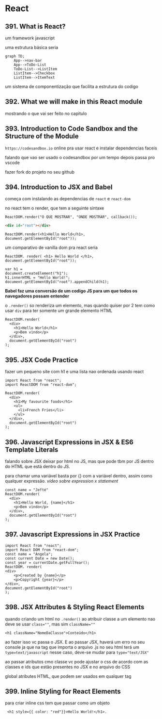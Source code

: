 # React

## 391. What is React?

um framework javascript 

uma estrutura básica seria

```mermaid
graph TD;
	App-->nav-bar
	App-->ToDo-List
	ToDo-List-->ListItem
	ListItem-->Checkbox
	ListItem-->ItemText
```

um sistema de componentização que facilita a estrutura do codigo

## 392. What we will make in this React module

mostrando o que vai ser feito no capitulo

## 393. Introduction to Code Sandbox and the Structure of the Module

`https://codesandbox.io` online pra usar react e instalar dependencias faceis

falando que vao ser usado o codesandbox por um tempo depois passa pro vscode

fazer fork do projeto no seu github

## 394. Introduction to JSX and Babel

começa com instalando as dependencias de `react` e `react-dom`

no react tem o render, que tem a seguinte sintaxe

`ReactDOM.render("O QUE MOSTRAR", "ONDE MOSTRAR", callback());`

```html
<div id="root"></div>
```

```react
ReactDOM.render(<h1>Hello World</h1>, document.getElementById("root"));
```

um comparativo de vanilla dom pra react seria

```react
ReactDOM. render( <h1> Hello World </h1>, document.getElementById("root"));
                 
var h1 =
document.createElement("h1");
h1.innerHTML = "Hello World!";
document.getElementById("root").appendChild(h1);
```

**Babel faz uma conversão de um codigo JS para um que todos os navegadores possam entender**

o `.render()` so renderiza um elemento, mas quando quiser por 2 tem como usar `div` para ter somente um grande elemento HTML

```react
ReactDOM.render(
  <div>
    <h1>Hello World</h1>
    <p>Bem vindo</p>
  </div>,
  document.getElementById("root")
);
```

## 395. JSX Code Practice

fazer um pequeno site com h1 e uma lista nao ordenada usando react

```react
import React from "react";
import ReactDOM from "react-dom";

ReactDOM.render(
  <div>
    <h1>My favourite foods</h1>
    <ul>
      <li>French Fries</li>
    </ul>
  </div>,
  document.getElementById("root")
);
```

## 396. Javascript Expressions in JSX & ES6 Template Literals

falando sobre JSX deixar por html no JS, mas que pode tbm por JS dentro do HTML que está dentro do JS.

para chamar uma variável basta por {} com a variável dentro, assim como qualquer expressão.
_vídeo sobre expression x statement_

```react
const name = "Jefté"
ReactDOM.render(
  <div>
    <h1>Hello World, {name}</h1>
    <p>Bem vindo</p>
  </div>,
  document.getElementById("root")
);
```

## 397. Javascript Expressions in JSX Practice

```react
import React from "react";
import React DOM from "react-dom";
const name = "Angela";
const current Date = new Date();
const year = currentDate.getFullYear();
ReactDOM. render(
<div>
	<p>Created by {name}</p>
	<p>Copyright {year}</p>
</div>,
document.getElementById("root")
);
```

## 398. JSX Attributes & Styling React Elements

quando criando um html no `.render()` ao atribuir classe a um elemento nao deve se usar `class=""`, mas sim `className=""`

```react
<h1 className="NomeDaClasse">Conteúdo</h1>
```

ao fazer isso vc passa o JSX.
E ao passar JSX, haverá um erro no seu console ja que na tag <script></script> que importa o arquivo .js no seu html terá um `type=text/javascript`
nesse caso, deve-se mudar para `type="text/JSX"`

ao passar atributos cmo classe vc pode ajustar o css de acordo com as classes e ids que estão presentes no JSX e no arquivo do CSS

global atributes HTML, que podem ser usados em qualquer tag

## 399. Inline Styling for React Elements

para criar inline css tem que passar como um objeto

```react
 <h1 style={{ color: "red"}}>Hello World!</h1>.
```

